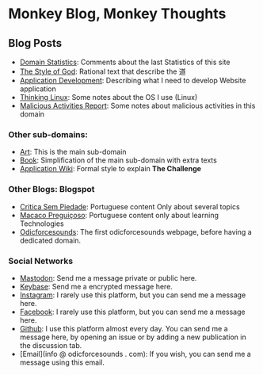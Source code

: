 # Monkey Blog, Monkey Thoughts

## Blog Posts

- [Domain Statistics](./domain_statistics.md): Comments about the last Statistics of this site
- [The Style of God](./style_of_god.md): Rational text that describe the 道 
- [Application Development](./app_dev.md): Describing what I need to develop Website application
- [Thinking Linux](./think_linux.md): Some notes about the OS I use (Linux)
- [Malicious Activities Report](./mar.md): Some notes about malicious activities in this domain

### Other sub-domains: 

- [Art](https://art.odicforcesounds.com): This is the main sub-domain 
- [Book](https://book.odicforcesounds.com): Simplification of the main sub-domain with extra texts
- [Application Wiki](https://wiki.odicforcesounds.com): Formal style to explain **The Challenge** 

### Other Blogs: Blogspot

- [Critica Sem Piedade](https://criticasempiedade.blogspot.com): Portuguese content Only about several topics
- [Macaco Preguiçoso](https://macacopreguicoso.blogspot.com): Portuguese content only about learning Technologies
- [Odicforcesounds](https://odicforcesounds.blogspot.com): The first odicforcesounds webpage, before having a dedicated domain. 

### Social Networks

- [Mastodon](@SunWukong@mstdn.business): Send me a message private or public here. 
- [Keybase](https://keybase.com/Path_of_Shields): Send me a encrypted message here.
- [Instagram](https://instagram.com/Rakzhodekams): I rarely use this platform, but you can send me a message here.
- [Facebook](https://facebook.com/odicforcesounds): I rarely use this platform, but you can send me a message here. 
- [Github](https://github.com/odicforcesounds): I use this platform almost every day. You can send me a message here, by opening an issue or by adding a new publication in the discussion tab. 
- [Email](info @ odicforcesounds . com): If you wish, you can send me a message using this email. 
